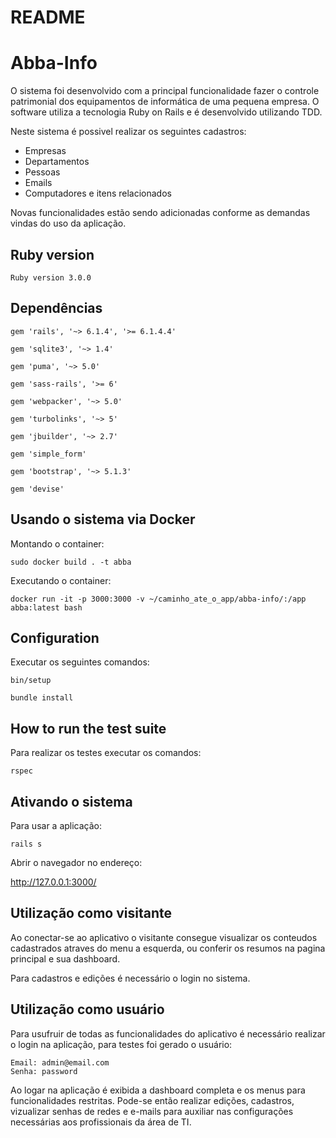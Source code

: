 # README

# Abba-Info

O sistema foi desenvolvido com a principal funcionalidade fazer o controle patrimonial dos equipamentos de informática de uma pequena empresa. O software utiliza a tecnologia Ruby on Rails e é desenvolvido utilizando TDD.

Neste sistema é possivel realizar os seguintes cadastros:

- Empresas
- Departamentos
- Pessoas
- Emails
- Computadores e itens relacionados

Novas funcionalidades estão sendo adicionadas conforme as demandas vindas do uso da aplicação.

## Ruby version 
```
Ruby version 3.0.0
```

## Dependências

```
gem 'rails', '~> 6.1.4', '>= 6.1.4.4'

gem 'sqlite3', '~> 1.4'

gem 'puma', '~> 5.0'

gem 'sass-rails', '>= 6'

gem 'webpacker', '~> 5.0'

gem 'turbolinks', '~> 5'

gem 'jbuilder', '~> 2.7'

gem 'simple_form'

gem 'bootstrap', '~> 5.1.3'

gem 'devise'
```

## Usando o sistema via Docker

Montando o container:
```
sudo docker build . -t abba
```
Executando o container:
```
docker run -it -p 3000:3000 -v ~/caminho_ate_o_app/abba-info/:/app abba:latest bash

```


## Configuration

Executar os seguintes comandos:

```
bin/setup

bundle install
```

## How to run the test suite

Para realizar os testes executar os comandos:

```
rspec
```

## Ativando o sistema

Para usar a aplicação:

```
rails s
```

Abrir o navegador no endereço:

http://127.0.0.1:3000/

## Utilização como visitante

Ao conectar-se ao aplicativo o visitante consegue visualizar os conteudos cadastrados atraves do menu a esquerda, ou conferir os resumos na pagina principal e sua dashboard.

Para cadastros e edições é necessário o login no sistema.

## Utilização como usuário

Para usufruir de todas as funcionalidades do aplicativo é necessário realizar o login na aplicação, para testes foi gerado o usuário:

```
Email: admin@email.com
Senha: password
```
Ao logar na aplicação é exibida a dashboard completa e os menus para funcionalidades restritas.
Pode-se então realizar edições, cadastros, vizualizar senhas de redes e e-mails para auxiliar nas configurações necessárias aos profissionais da área de TI.
